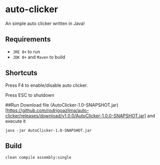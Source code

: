 # auto-clicker
An simple auto clicker written in Java!

## Requirements

 - `JRE 8+` to run
 - `JDK 8+` and `Maven` to build

## Shortcuts

Press F4 to enable/disable auto clicker.

Press ESC to shutdown


##Run
Download file (AutoClicker-1.0-SNAPSHOT.jar)[https://github.com/rodrigoazlima/auto-clicker/releases/download/v1.0.0/AutoClicker-1.0.0-SNAPSHOT.jar] and execute it 
```
java -jar AutoClicker-1.0-SNAPSHOT.jar
```

## Build 
```
clean compile assembly:single
```
